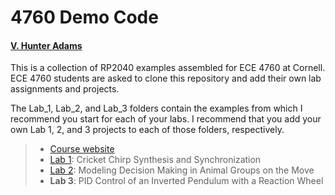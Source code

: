 # 4760 Demo Code
#### [V. Hunter Adams](https://vanhunteradams.com)

This is a collection of RP2040 examples assembled for ECE 4760 at Cornell. ECE 4760 students are asked to clone this repository and add their own lab assignments and projects.

The Lab_1, Lab_2, and Lab_3 folders contain the examples from which I recommend you start for each of your labs. I recommend that you add your own Lab 1, 2, and 3 projects to each of those folders, respectively.

> - [Course website](https://ece4760.github.io)
> - [Lab 1](https://vanhunteradams.com/Pico/Cricket/Crickets.html): Cricket Chirp Synthesis and Synchronization
> - [Lab 2](https://vanhunteradams.com/Pico/Animal_Movement/Animal_Movement.html): Modeling Decision Making in Animal Groups on the Move
> - **Lab 3**: PID Control of an Inverted Pendulum with a Reaction Wheel